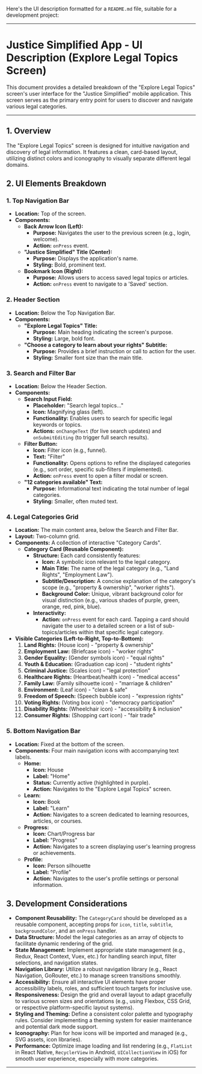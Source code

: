 Here's the UI description formatted for a `README.md` file, suitable for a development project:

-----

# Justice Simplified App - UI Description (Explore Legal Topics Screen)

This document provides a detailed breakdown of the "Explore Legal Topics" screen's user interface for the "Justice Simplified" mobile application. This screen serves as the primary entry point for users to discover and navigate various legal categories.

-----

## 1\. Overview

The "Explore Legal Topics" screen is designed for intuitive navigation and discovery of legal information. It features a clean, card-based layout, utilizing distinct colors and iconography to visually separate different legal domains.

## 2\. UI Elements Breakdown

### 1\. Top Navigation Bar

  * **Location:** Top of the screen.
  * **Components:**
      * **Back Arrow Icon (Left):**
          * **Purpose:** Navigates the user to the previous screen (e.g., login, welcome).
          * **Action:** `onPress` event.
      * **"Justice Simplified" Title (Center):**
          * **Purpose:** Displays the application's name.
          * **Styling:** Bold, prominent text.
      * **Bookmark Icon (Right):**
          * **Purpose:** Allows users to access saved legal topics or articles.
          * **Action:** `onPress` event to navigate to a 'Saved' section.

### 2\. Header Section

  * **Location:** Below the Top Navigation Bar.
  * **Components:**
      * **"Explore Legal Topics" Title:**
          * **Purpose:** Main heading indicating the screen's purpose.
          * **Styling:** Large, bold font.
      * **"Choose a category to learn about your rights" Subtitle:**
          * **Purpose:** Provides a brief instruction or call to action for the user.
          * **Styling:** Smaller font size than the main title.

### 3\. Search and Filter Bar

  * **Location:** Below the Header Section.
  * **Components:**
      * **Search Input Field:**
          * **Placeholder:** "Search legal topics..."
          * **Icon:** Magnifying glass (left).
          * **Functionality:** Enables users to search for specific legal keywords or topics.
          * **Actions:** `onChangeText` (for live search updates) and `onSubmitEditing` (to trigger full search results).
      * **Filter Button:**
          * **Icon:** Filter icon (e.g., funnel).
          * **Text:** "Filter"
          * **Functionality:** Opens options to refine the displayed categories (e.g., sort order, specific sub-filters if implemented).
          * **Action:** `onPress` event to open a filter modal or screen.
      * **"12 categories available" Text:**
          * **Purpose:** Informational text indicating the total number of legal categories.
          * **Styling:** Smaller, often muted text.

### 4\. Legal Categories Grid

  * **Location:** The main content area, below the Search and Filter Bar.
  * **Layout:** Two-column grid.
  * **Components:** A collection of interactive "Category Cards".
      * **Category Card (Reusable Component):**
          * **Structure:** Each card consistently features:
              * **Icon:** A symbolic icon relevant to the legal category.
              * **Main Title:** The name of the legal category (e.g., "Land Rights", "Employment Law").
              * **Subtitle/Description:** A concise explanation of the category's scope (e.g., "property & ownership", "worker rights").
              * **Background Color:** Unique, vibrant background color for visual distinction (e.g., various shades of purple, green, orange, red, pink, blue).
          * **Interactivity:**
              * **Action:** `onPress` event for each card. Tapping a card should navigate the user to a detailed screen or a list of sub-topics/articles within that specific legal category.
  * **Visible Categories (Left-to-Right, Top-to-Bottom):**
    1.  **Land Rights:** (House icon) - "property & ownership"
    2.  **Employment Law:** (Briefcase icon) - "worker rights"
    3.  **Gender Equality:** (Gender symbols icon) - "equal rights"
    4.  **Youth & Education:** (Graduation cap icon) - "student rights"
    5.  **Criminal Justice:** (Scales icon) - "legal protection"
    6.  **Healthcare Rights:** (Heartbeat/health icon) - "medical access"
    7.  **Family Law:** (Family silhouette icon) - "marriage & children"
    8.  **Environment:** (Leaf icon) - "clean & safe"
    9.  **Freedom of Speech:** (Speech bubble icon) - "expression rights"
    10. **Voting Rights:** (Voting box icon) - "democracy participation"
    11. **Disability Rights:** (Wheelchair icon) - "accessibility & inclusion"
    12. **Consumer Rights:** (Shopping cart icon) - "fair trade"

### 5\. Bottom Navigation Bar

  * **Location:** Fixed at the bottom of the screen.
  * **Components:** Four main navigation icons with accompanying text labels.
      * **Home:**
          * **Icon:** House
          * **Label:** "Home"
          * **Status:** Currently active (highlighted in purple).
          * **Action:** Navigates to the "Explore Legal Topics" screen.
      * **Learn:**
          * **Icon:** Book
          * **Label:** "Learn"
          * **Action:** Navigates to a screen dedicated to learning resources, articles, or courses.
      * **Progress:**
          * **Icon:** Chart/Progress bar
          * **Label:** "Progress"
          * **Action:** Navigates to a screen displaying user's learning progress or achievements.
      * **Profile:**
          * **Icon:** Person silhouette
          * **Label:** "Profile"
          * **Action:** Navigates to the user's profile settings or personal information.

## 3\. Development Considerations

  * **Component Reusability:** The `CategoryCard` should be developed as a reusable component, accepting props for `icon`, `title`, `subtitle`, `backgroundColor`, and an `onPress` handler.
  * **Data Structure:** Model the legal categories as an array of objects to facilitate dynamic rendering of the grid.
  * **State Management:** Implement appropriate state management (e.g., Redux, React Context, Vuex, etc.) for handling search input, filter selections, and navigation states.
  * **Navigation Library:** Utilize a robust navigation library (e.g., React Navigation, GoRouter, etc.) to manage screen transitions smoothly.
  * **Accessibility:** Ensure all interactive UI elements have proper accessibility labels, roles, and sufficient touch targets for inclusive use.
  * **Responsiveness:** Design the grid and overall layout to adapt gracefully to various screen sizes and orientations (e.g., using Flexbox, CSS Grid, or respective platform-specific layout systems).
  * **Styling and Theming:** Define a consistent color palette and typography rules. Consider implementing a theming system for easier maintenance and potential dark mode support.
  * **Iconography:** Plan for how icons will be imported and managed (e.g., SVG assets, icon libraries).
  * **Performance:** Optimize image loading and list rendering (e.g., `FlatList` in React Native, `RecyclerView` in Android, `UICollectionView` in iOS) for smooth user experience, especially with more categories.

-----